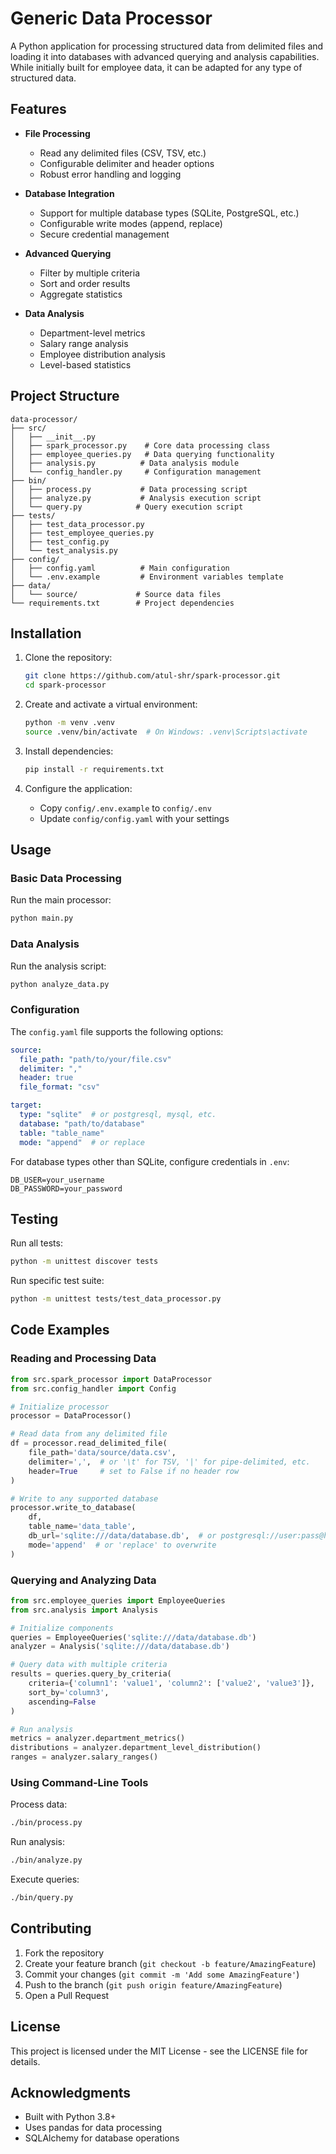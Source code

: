 # Generic Data Processor

A Python application for processing structured data from delimited files and loading it into databases with advanced querying and analysis capabilities. While initially built for employee data, it can be adapted for any type of structured data.

## Features

- **File Processing**
  - Read any delimited files (CSV, TSV, etc.)
  - Configurable delimiter and header options
  - Robust error handling and logging

- **Database Integration**
  - Support for multiple database types (SQLite, PostgreSQL, etc.)
  - Configurable write modes (append, replace)
  - Secure credential management

- **Advanced Querying**
  - Filter by multiple criteria
  - Sort and order results
  - Aggregate statistics

- **Data Analysis**
  - Department-level metrics
  - Salary range analysis
  - Employee distribution analysis
  - Level-based statistics

## Project Structure

```
data-processor/
├── src/
│   ├── __init__.py
│   ├── spark_processor.py    # Core data processing class
│   ├── employee_queries.py   # Data querying functionality
│   ├── analysis.py          # Data analysis module
│   └── config_handler.py     # Configuration management
├── bin/
│   ├── process.py           # Data processing script
│   ├── analyze.py           # Analysis execution script
│   └── query.py            # Query execution script
├── tests/
│   ├── test_data_processor.py
│   ├── test_employee_queries.py
│   ├── test_config.py
│   └── test_analysis.py
├── config/
│   ├── config.yaml          # Main configuration
│   └── .env.example         # Environment variables template
├── data/
│   └── source/             # Source data files
└── requirements.txt        # Project dependencies
```

## Installation

1. Clone the repository:
   ```bash
   git clone https://github.com/atul-shr/spark-processor.git
   cd spark-processor
   ```

2. Create and activate a virtual environment:
   ```bash
   python -m venv .venv
   source .venv/bin/activate  # On Windows: .venv\Scripts\activate
   ```

3. Install dependencies:
   ```bash
   pip install -r requirements.txt
   ```

4. Configure the application:
   - Copy `config/.env.example` to `config/.env`
   - Update `config/config.yaml` with your settings

## Usage

### Basic Data Processing

Run the main processor:
```bash
python main.py
```

### Data Analysis

Run the analysis script:
```bash
python analyze_data.py
```

### Configuration

The `config.yaml` file supports the following options:

```yaml
source:
  file_path: "path/to/your/file.csv"
  delimiter: ","
  header: true
  file_format: "csv"

target:
  type: "sqlite"  # or postgresql, mysql, etc.
  database: "path/to/database"
  table: "table_name"
  mode: "append"  # or replace
```

For database types other than SQLite, configure credentials in `.env`:
```
DB_USER=your_username
DB_PASSWORD=your_password
```

## Testing

Run all tests:
```bash
python -m unittest discover tests
```

Run specific test suite:
```bash
python -m unittest tests/test_data_processor.py
```

## Code Examples

### Reading and Processing Data

```python
from src.spark_processor import DataProcessor
from src.config_handler import Config

# Initialize processor
processor = DataProcessor()

# Read data from any delimited file
df = processor.read_delimited_file(
    file_path='data/source/data.csv',
    delimiter=',',  # or '\t' for TSV, '|' for pipe-delimited, etc.
    header=True     # set to False if no header row
)

# Write to any supported database
processor.write_to_database(
    df,
    table_name='data_table',
    db_url='sqlite:///data/database.db',  # or postgresql://user:pass@host/db
    mode='append'  # or 'replace' to overwrite
)
```

### Querying and Analyzing Data

```python
from src.employee_queries import EmployeeQueries
from src.analysis import Analysis

# Initialize components
queries = EmployeeQueries('sqlite:///data/database.db')
analyzer = Analysis('sqlite:///data/database.db')

# Query data with multiple criteria
results = queries.query_by_criteria(
    criteria={'column1': 'value1', 'column2': ['value2', 'value3']},
    sort_by='column3',
    ascending=False
)

# Run analysis
metrics = analyzer.department_metrics()
distributions = analyzer.department_level_distribution()
ranges = analyzer.salary_ranges()
```

### Using Command-Line Tools

Process data:
```bash
./bin/process.py
```

Run analysis:
```bash
./bin/analyze.py
```

Execute queries:
```bash
./bin/query.py
```

## Contributing

1. Fork the repository
2. Create your feature branch (`git checkout -b feature/AmazingFeature`)
3. Commit your changes (`git commit -m 'Add some AmazingFeature'`)
4. Push to the branch (`git push origin feature/AmazingFeature`)
5. Open a Pull Request

## License

This project is licensed under the MIT License - see the LICENSE file for details.

## Acknowledgments

- Built with Python 3.8+
- Uses pandas for data processing
- SQLAlchemy for database operations